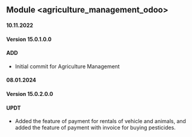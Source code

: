 ## Module <agriculture_management_odoo>

#### 10.11.2022
#### Version 15.0.1.0.0
#### ADD
- Initial commit for Agriculture Management
#### 08.01.2024
#### Version 15.0.2.0.0
 #### UPDT
- Added the feature of payment for rentals of vehicle and animals, and added the feature of payment with invoice for buying pesticides.
